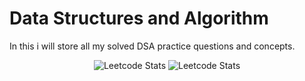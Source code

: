 # Data Structures and Algorithm
In this i will store all my solved DSA practice questions and concepts.

<div align="center">
  
![Leetcode Stats](https://leetcard.jacoblin.cool/anoushkaacc?ext=contest)
![Leetcode Stats](https://leetcard.jacoblin.cool/anoushkaacc?ext=activity)
</div>
